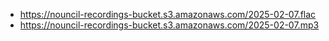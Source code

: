 - https://nouncil-recordings-bucket.s3.amazonaws.com/2025-02-07.flac
- https://nouncil-recordings-bucket.s3.amazonaws.com/2025-02-07.mp3
